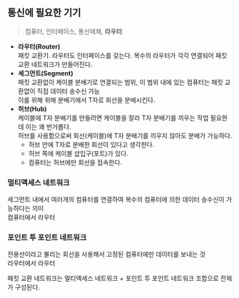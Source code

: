 ## 통신에 필요한 기기 ##
> 컴퓨터, 인터페이스, 통신매체, **라우터**

* **라우터(Router)** <br />
패킷 교환기. 라우터도 인터페이스를 갖는다. 복수의 라우터가 각각 연결되어 패킷교환 네트워크가 만들어진다. <br />
* **세그먼트(Segment)** <br />
패킷 교환없이 케이블 분배기로 연결되는 범위, 이 범위 내에 있는 컴퓨터는 패킷 교환없이 직접 데이터 송수신 가능 <br />
이를 위해 위해 분배기에서 T자로 회선을 분배시킨다.
* **허브(Hub)** <br />
케이블에 T자 분배기를 만들려면 케이블을 잘라 T자 분배기를 끼우는 작업 필요한데 이는 꽤 번거롭다. <br />
허브를 사용함으로써 회선(케이블)에 T자 분배기를 끼우지 않아도 분배가 가능하다.
  - 허브 안에 T자로 분배한 회선이 있다고 생각한다.
  - 허브 쪽에 케이블 삽입구(포트)가 있다.
  - 컴퓨터는 허브에만 회선을 접속한다.

### 멀티액세스 네트워크 ###
세그먼트 내에서 여러개의 컴퓨터를 연결하여 복수의 컴퓨터에 의한 데이터 송수신이 가능하다는 의미 <br />
컴퓨터에서 라우터

### 포인트 투 포인트 네트워크 ###
전용선이라고 불리는 회선을 사용해서 고정된 컴퓨터에만 데이터를 보내는 것 <br />
라우터에서 라우터

패킷 교환 네트워크는 멀티액세스 네트워크 + 포인트 투 포인트 네트워크 조합으로 전체가 구성된다.

